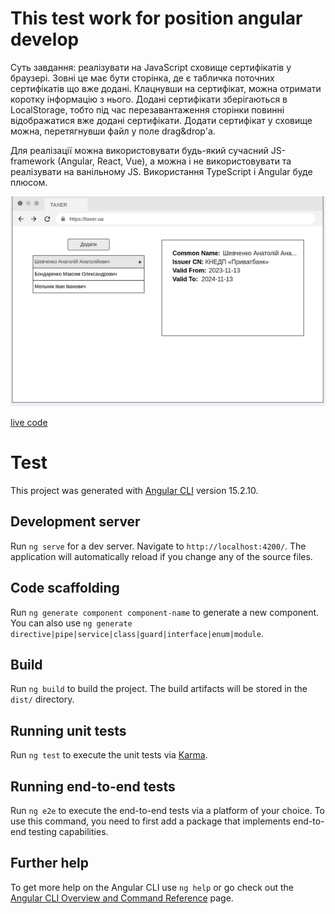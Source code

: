 # This test work for position angular develop
Суть завдання: реалізувати на JavaScript сховище сертифікатів у браузері. Зовні це має бути сторінка, де є табличка поточних сертифікатів що вже додані. Клацнувши на сертифікат, можна отримати коротку інформацію з нього. Додані сертифікати зберігаються в LocalStorage, тобто під час перезавантаження сторінки повинні відображатися вже додані сертифікати. Додати сертифікат у сховище можна, перетягнувши файл у поле drag&drop'а.

Для реалізації можна використовувати будь-який сучасний JS-framework (Angular, React, Vue), а можна і не використовувати та реалізувати на ванільному JS. Використання TypeScript і Angular буде плюсом.

![example](https://github.com/k-dev-web/angularTest/blob/main/src/assets/img.png?raw=true)

[live code](https://stackblitz.com/~/github.com/k-dev-web/angularTest)
# Test

This project was generated with [Angular CLI](https://github.com/angular/angular-cli) version 15.2.10.

## Development server

Run `ng serve` for a dev server. Navigate to `http://localhost:4200/`. The application will automatically reload if you change any of the source files.

## Code scaffolding

Run `ng generate component component-name` to generate a new component. You can also use `ng generate directive|pipe|service|class|guard|interface|enum|module`.

## Build

Run `ng build` to build the project. The build artifacts will be stored in the `dist/` directory.

## Running unit tests

Run `ng test` to execute the unit tests via [Karma](https://karma-runner.github.io).

## Running end-to-end tests

Run `ng e2e` to execute the end-to-end tests via a platform of your choice. To use this command, you need to first add a package that implements end-to-end testing capabilities.

## Further help

To get more help on the Angular CLI use `ng help` or go check out the [Angular CLI Overview and Command Reference](https://angular.io/cli) page.
